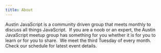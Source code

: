```yaml
---
title: About
---
```


Austin JavaScript is a community driven group that meets monthly to discuss all
things JavaScript.  If you are a noob or an expert, the Austin JavaScript
meetup group has something for you whether it is for you to learn or for you to
share.  We meet the third Tuesday of every month.  Check our schedule for
latest event details.

